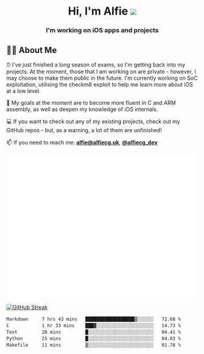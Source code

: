 <h1 align="center">Hi, I'm Alfie <img src="https://raw.githubusercontent.com/MartinHeinz/MartinHeinz/master/wave.gif" width="30px"></h1>
<h3 align="center">I'm working on iOS apps and projects</h3>


## 🙋‍♂️ About Me

⏰ I've just finished a long season of exams, so I'm getting back into my projects. At the moment, those that I am working on are private - however, I may choose to make them public in the future. I'm currently working on SoC exploitation, utilising the checkm8 exploit to help me learn more about iOS at a low level.

🎯 My goals at the moment are to become more fluent in C and ARM assembly, as well as deepen my knowledge of iOS internals.

💻 If you want to check out any of my existing projects, check out my GitHub repos - but, as a warning, a lot of them are unfinished!

📫 If you need to reach me: **alfie@alfiecg.uk**, **[@alfiecg_dev](https://twitter.com/alfiecg_dev)**

<img align="center" src="/github-metrics.svg" alt="Metrics" width="500">

[![GitHub Streak](https://streak-stats.demolab.com/?user=alfiecg24)](https://git.io/streak-stats)

<!--START_SECTION:waka-->

```txt
Markdown     7 hrs 43 mins   ██████████████████▒░░░░░░   72.68 %
C            1 hr 33 mins    ███▓░░░░░░░░░░░░░░░░░░░░░   14.73 %
Text         28 mins         █░░░░░░░░░░░░░░░░░░░░░░░░   04.41 %
Python       25 mins         █░░░░░░░░░░░░░░░░░░░░░░░░   04.03 %
Makefile     11 mins         ▒░░░░░░░░░░░░░░░░░░░░░░░░   01.78 %
```

<!--END_SECTION:waka-->
